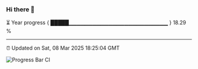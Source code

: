 ### Hi there 👋

⏳ Year progress { █████▁▁▁▁▁▁▁▁▁▁▁▁▁▁▁▁▁▁▁▁▁▁▁▁▁ } 18.29 %

---

⏰ Updated on Sat, 08 Mar 2025 18:25:04 GMT

![Progress Bar CI](https://github.com/DhruviPatel157/GitHub-Actions-Demo/workflows/Progress%20Bar%20CI/badge.svg)
